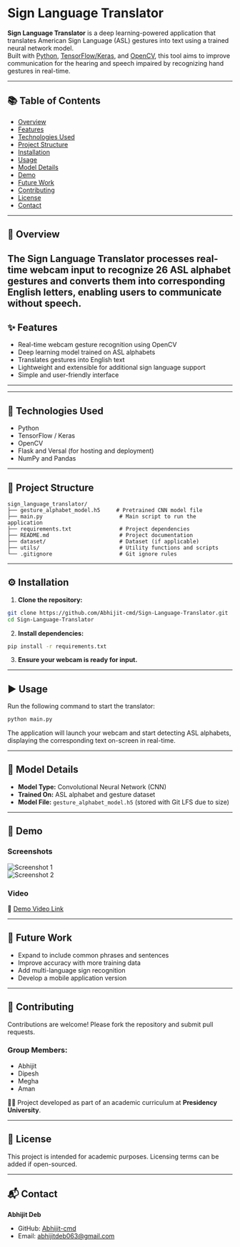 # Sign Language Translator

**Sign Language Translator** is a deep learning-powered application that translates American Sign Language (ASL) gestures into text using a trained neural network model.  
Built with [Python](https://www.python.org/), [TensorFlow/Keras](https://www.tensorflow.org/), and [OpenCV](https://opencv.org/), this tool aims to improve communication for the hearing and speech impaired by recognizing hand gestures in real-time.

---

## 📚 Table of Contents
- [Overview](#Overview)
- [Features](#Features)
- [Technologies Used](#Technologies-used)
- [Project Structure](#Project-Structure)
- [Installation](#Installation)
- [Usage](#Usage)
- [Model Details](#Model-Details)
- [Demo](#Demo)
- [Future Work](#Future-work)
- [Contributing](#Contributing)
- [License](#License)
- [Contact](#Contact)

---

## 📝 Overview

The Sign Language Translator processes real-time webcam input to recognize **26 ASL alphabet gestures** and converts them into corresponding English letters, enabling users to communicate without speech.
---

## ✨ Features
- Real-time webcam gesture recognition using OpenCV  
- Deep learning model trained on ASL alphabets  
- Translates gestures into English text  
- Lightweight and extensible for additional sign language support  
- Simple and user-friendly interface  

---

---

## 🧪 Technologies Used
- Python  
- TensorFlow / Keras  
- OpenCV  
- Flask and Versal (for hosting and deployment)  
- NumPy and Pandas  

---
## 📁 Project Structure

```
sign_language_translator/
├── gesture_alphabet_model.h5     # Pretrained CNN model file
├── main.py                        # Main script to run the application
├── requirements.txt               # Project dependencies
├── README.md                      # Project documentation
├── dataset/                       # Dataset (if applicable)
├── utils/                         # Utility functions and scripts
└── .gitignore                     # Git ignore rules
```

---

## ⚙️ Installation

1. **Clone the repository:**

```bash
git clone https://github.com/Abhijit-cmd/Sign-Language-Translator.git
cd Sign-Language-Translator
```

2. **Install dependencies:**

```bash
pip install -r requirements.txt
```

3. **Ensure your webcam is ready for input.**

---
## ▶️ Usage

Run the following command to start the translator:

```bash
python main.py
```

The application will launch your webcam and start detecting ASL alphabets, displaying the corresponding text on-screen in real-time.

---
## 🧠 Model Details

- **Model Type:** Convolutional Neural Network (CNN)  
- **Trained On:** ASL alphabet and gesture dataset  
- **Model File:** `gesture_alphabet_model.h5` (stored with Git LFS due to size)  

---
## 🎥 Demo

### Screenshots

![Screenshot 1](https://github.com/user-attachments/assets/6704fae0-776e-41aa-94fa-e94c027a33e6)  
![Screenshot 2](https://github.com/user-attachments/assets/4cc247f7-6870-48b9-bf45-002043b6ac17)  

### Video

🔗 [Demo Video Link](https://github.com/user-attachments/assets/d8817e8e-fd6f-4f2b-bee1-da52ae7fb3d2)

---
## 🚀 Future Work

- Expand to include common phrases and sentences  
- Improve accuracy with more training data  
- Add multi-language sign recognition  
- Develop a mobile application version  

---

## 🤝 Contributing

Contributions are welcome! Please fork the repository and submit pull requests.

### Group Members:
- Abhijit  
- Dipesh  
- Megha  
- Aman  

👨‍🎓 Project developed as part of an academic curriculum at **Presidency University**.

---

## 📜 License

This project is intended for academic purposes. Licensing terms can be added if open-sourced.

---

## 📬 Contact

**Abhijit Deb**  
- GitHub: [Abhijit-cmd](https://github.com/Abhijit-cmd)  
- Email: [abhijitdeb063@gmail.com](mailto:abhijitdeb063@gmail.com)  



